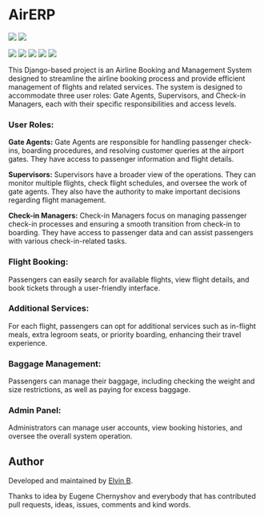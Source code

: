 # AirERP
<p>
    <img src="https://img.shields.io/badge/python-3.10-blue">
    <img src="https://img.shields.io/badge/code%20style-PEP8-blue">
</p>
<p>
    <img src="https://img.shields.io/badge/-Django-092E20.svg?logo=django&style=flat">
    <img src="https://img.shields.io/badge/-Celery-brightgreen.svg?logo=celery&style=flat">
    <img src="https://img.shields.io/badge/-Redis-D82C20.svg?logo=redis&style=flat">
    <img src="https://img.shields.io/badge/-PostgreSQL-blue.svg?logo=postgresql&style=flat">
    <img src="https://img.shields.io/badge/-Nginx-bfcfcf.svg?logo=nginx&style=flat">
</p>

This Django-based project is an Airline Booking and Management System designed to streamline the airline booking process and provide efficient management of flights and related services. The system is designed to accommodate three user roles: Gate Agents, Supervisors, and Check-in Managers, each with their specific responsibilities and access levels.


### User Roles:
**Gate Agents:** Gate Agents are responsible for handling passenger check-ins, boarding procedures, and resolving customer queries at the airport gates. They have access to passenger information and flight details.

**Supervisors:** Supervisors have a broader view of the operations. They can monitor multiple flights, check flight schedules, and oversee the work of gate agents. They also have the authority to make important decisions regarding flight management.

**Check-in Managers:** Check-in Managers focus on managing passenger check-in processes and ensuring a smooth transition from check-in to boarding. They have access to passenger data and can assist passengers with various check-in-related tasks.

### Flight Booking:
Passengers can easily search for available flights, view flight details, and book tickets through a user-friendly interface.

### Additional Services:
For each flight, passengers can opt for additional services such as in-flight meals, extra legroom seats, or priority boarding, enhancing their travel experience.

### Baggage Management:
Passengers can manage their baggage, including checking the weight and size restrictions, as well as paying for excess baggage.

### Admin Panel:
Administrators can manage user accounts, view booking histories, and oversee the overall system operation.

## Author
Developed and maintained by [Elvin B](https://github.com/ElveeBolt).

Thanks to idea by Eugene Chernyshov and everybody that has contributed pull requests, ideas, issues, comments and kind words.